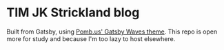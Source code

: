 # TIM JK Strickland blog

Built from Gatsby, using [Pomb.us' Gatsby Waves theme](https://waves.pomb.us/). This repo is open more for study and because I'm too lazy to host elsewhere.